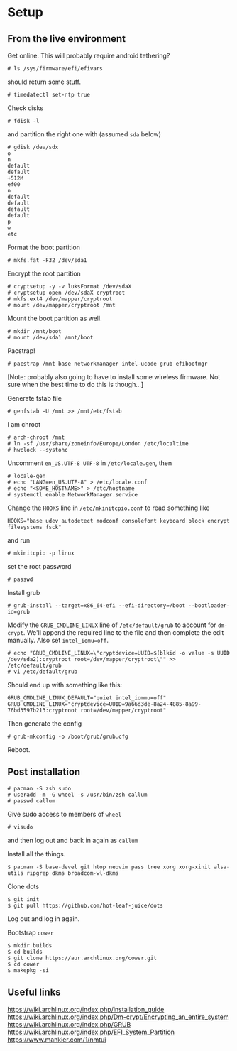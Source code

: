 # Setup

## From the live environment

Get online. This will probably require android tethering?

    # ls /sys/firmware/efi/efivars

should return some stuff.

    # timedatectl set-ntp true

Check disks

    # fdisk -l

and partition the right one with (assumed `sda` below)

    # gdisk /dev/sdx
    o
    n
    default
    default
    +512M
    ef00
    n
    default
    default
    default
    default
    p
    w
    etc

Format the boot partition

    # mkfs.fat -F32 /dev/sda1

Encrypt the root partition

    # cryptsetup -y -v luksFormat /dev/sdaX
    # cryptsetup open /dev/sdaX cryptroot
    # mkfs.ext4 /dev/mapper/cryptroot
    # mount /dev/mapper/cryptroot /mnt

Mount the boot partition as well.

    # mkdir /mnt/boot
    # mount /dev/sda1 /mnt/boot

Pacstrap!

    # pacstrap /mnt base networkmanager intel-ucode grub efibootmgr

[Note: probably also going to have to install some wireless firmware. Not sure
when the best time to do this is though...]

Generate fstab file

    # genfstab -U /mnt >> /mnt/etc/fstab

I am chroot

    # arch-chroot /mnt
    # ln -sf /usr/share/zoneinfo/Europe/London /etc/localtime
    # hwclock --systohc

Uncomment `en_US.UTF-8 UTF-8` in `/etc/locale.gen`, then

    # locale-gen
    # echo "LANG=en_US.UTF-8" > /etc/locale.conf
    # echo "<SOME_HOSTNAME>" > /etc/hostname
    # systemctl enable NetworkManager.service

Change the `HOOKS` line in `/etc/mkinitcpio.conf` to read something like

    HOOKS="base udev autodetect modconf consolefont keyboard block encrypt filesystems fsck"

and run

    # mkinitcpio -p linux

set the root password

    # passwd

Install grub

    # grub-install --target=x86_64-efi --efi-directory=/boot --bootloader-id=grub

Modify the `GRUB_CMDLINE_LINUX` line of `/etc/default/grub` to account for
`dm-crypt`. We'll append the required line to the file and then complete the
edit manually. Also set `intel_iomu=off`.

    # echo "GRUB_CMDLINE_LINUX=\"cryptdevice=UUID=$(blkid -o value -s UUID /dev/sda2):cryptroot root=/dev/mapper/cryptroot\"" >> /etc/default/grub
    # vi /etc/default/grub

Should end up with something like this:

    GRUB_CMDLINE_LINUX_DEFAULT="quiet intel_iommu=off"
    GRUB_CMDLINE_LINUX="cryptdevice=UUID=9a66d3de-8a24-4885-8a99-76bd3597b213:cryptroot root=/dev/mapper/cryptroot"

Then generate the config

    # grub-mkconfig -o /boot/grub/grub.cfg

Reboot.

## Post installation

    # pacman -S zsh sudo
    # useradd -m -G wheel -s /usr/bin/zsh callum
    # passwd callum

Give sudo access to members of `wheel`

    # visudo

and then log out and back in again as `callum`

Install all the things.

    $ pacman -S base-devel git htop neovim pass tree xorg xorg-xinit alsa-utils ripgrep dkms broadcom-wl-dkms

Clone dots

    $ git init
    $ git pull https://github.com/hot-leaf-juice/dots

Log out and log in again.

Bootstrap `cower`

    $ mkdir builds
    $ cd builds
    $ git clone https://aur.archlinux.org/cower.git
    $ cd cower
    $ makepkg -si

## Useful links
https://wiki.archlinux.org/index.php/installation_guide
https://wiki.archlinux.org/index.php/Dm-crypt/Encrypting_an_entire_system
https://wiki.archlinux.org/index.php/GRUB
https://wiki.archlinux.org/index.php/EFI_System_Partition
https://www.mankier.com/1/nmtui
